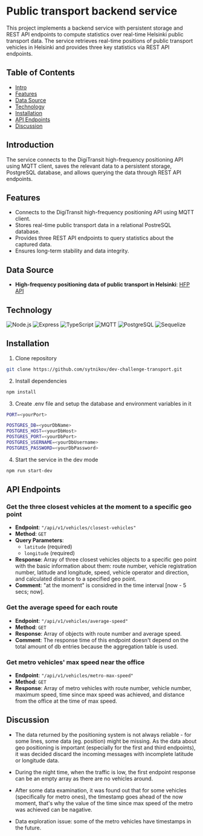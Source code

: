 # Public transport backend service

This project implements a backend service with persistent storage and REST API endpoints to compute statistics over real-time Helsinki public transport data. The service retrieves real-time positions of public transport vehicles in Helsinki and provides three key statistics via REST API endpoints.

## Table of Contents

- [Intro](#intro)
- [Features](#features)
- [Data Source](#data-source)
- [Technology](#technology)
- [Installation](#installation)
- [API Endpoints](#api-endpoints)
- [Discussion](#discussion)

## Introduction

The service connects to the DigiTransit high-frequency positioning API using MQTT client, saves the relevant data to a persistent storage, PostgreSQL database, and allows querying the data through REST API endpoints.

## Features

- Connects to the DigiTransit high-frequency positioning API using MQTT client.
- Stores real-time public transport data in a relational PostreSQL database.
- Provides three REST API endpoints to query statistics about the captured data.
- Ensures long-term stability and data integrity.

## Data Source

- **High-frequency positioning data of public transport in Helsinki**: [HFP API](https://digitransit.fi/en/developers/apis/4-realtime-api/vehicle-positions/)

## Technology

![Node.js](https://img.shields.io/badge/Node.js-22.1.0-green?style=for-the-badge&logo=node.js&logoColor=white)
![Express](https://img.shields.io/badge/Express-4.19.2-green?style=for-the-badge&logo=express&logoColor=white)
![TypeScript](https://img.shields.io/badge/TypeScript-5.4.5-blue?style=for-the-badge&logo=typescript&logoColor=white)
![MQTT](https://img.shields.io/badge/MQTT-5.7.0-orange?style=for-the-badge&logo=mqtt&logoColor=white)
![PostgreSQL](https://img.shields.io/badge/PostgreSQL-8.12.0-blue?style=for-the-badge&logo=postgresql&logoColor=white)
![Sequelize](https://img.shields.io/badge/Sequelize--typescript-2.1.6-blue?style=for-the-badge&logo=sequelize&logoColor=white)

## Installation

1. Clone repository
```sh
git clone https://github.com/sytnikov/dev-challenge-transport.git
```

2. Install dependencies
```sh
npm install
```

3. Create .env file and setup the database and environment variables in it
```sh
PORT=<yourPort>

POSTGRES_DB=<yourDbName>
POSTGRES_HOST=<yourDbHost>
POSTGRES_PORT=<yourDbPort>
POSTGRES_USERNAME=<yourDbUsername>
POSTGRES_PASSWORD=<yourDbPassword>
```

4. Start the service in the dev mode
```sh
npm run start-dev
```

## API Endpoints

### Get the three closest vehicles at the moment to a specific geo point

- **Endpoint**: `"/api/v1/vehicles/closest-vehicles"`
- **Method**: `GET`
- **Query Parameters**:
  - `latitude` (required)
  - `longitude` (required)
- **Response**: Array of three closest vehicles objects to a specific geo point with the basic information about them: route number, vehicle registration number, latitude and longitude, speed, vehicle operator and direction, and calculated distance to a specified geo point.
- **Comment**: "at the moment" is considred in the time interval [now - 5 secs; now].

### Get the average speed for each route

- **Endpoint**: `"/api/v1/vehicles/average-speed"`
- **Method**: `GET`
- **Response**: Array of objects with route number and average speed.
- **Comment**: The response time of this endpoint doesn't depend on the total amount of db entries because the aggregation table is used.

### Get metro vehicles' max speed near the office

- **Endpoint**: `"/api/v1/vehicles/metro-max-speed"`
- **Method**: `GET`
- **Response**: Array of metro vehicles with route number, vehicle number, maximum speed, time since max speed was achieved, and distance from the office at the time of max speed.


## Discussion

- The data returned by the positioning system is not always reliable - for some lines,
some data (eg. position) might be missing. As the data about geo positioning is important (especially for the first and third endpoints), it was decided discard the incoming messages with incomplete latitude or longitude data.

- During the night time, when the traffic is low, the first endpoint response can be an empty array as there are no vehicles around.

- After some data examination, it was found out that for some vehicles (specifically for metro ones), the timestamp goes ahead of the now moment, that's why the value of the time since max speed of the metro was achieved can be nagative.

- Data exploration issue: some of the metro vehicles have timestamps in the future.